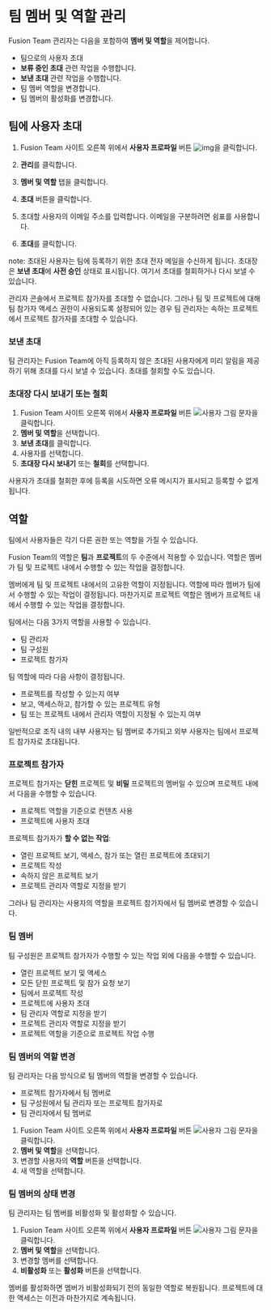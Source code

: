 팀 멤버 및 역할 관리
============

Fusion Team 관리자는 다음을 포함하여 **멤버 및 역할**을 제어합니다.

*   팀으로의 사용자 초대
*   **보류 중인 초대** 관련 작업을 수행합니다.
*   **보낸 초대** 관련 작업을 수행합니다.
*   팀 멤버 역할을 변경합니다.
*   팀 멤버의 활성화를 변경합니다.

팀에 사용자 초대
---------

1.  Fusion Team 사이트 오른쪽 위에서 **사용자 프로파일** 버튼 ![img](https://help.autodesk.com/cloudhelp/KOR/Fusion-Import/images/user-glyph.png)을 클릭합니다.

2.  **관리**를 클릭합니다.
    
3.  **멤버 및 역할** 탭을 클릭합니다.
    
4.  **초대** 버튼을 클릭합니다.
    
5.  초대할 사용자의 이메일 주소를 입력합니다. 이메일을 구분하려면 쉼표를 사용합니다.
    
6.  **초대**를 클릭합니다.
    

note: 초대된 사용자는 팀에 등록하기 위한 초대 전자 메일을 수신하게 됩니다. 초대장은 **보낸 초대**에 **사전 승인** 상태로 표시됩니다. 여기서 초대를 철회하거나 다시 보낼 수 있습니다.

관리자 콘솔에서 프로젝트 참가자를 초대할 수 없습니다. 그러나 팀 및 프로젝트에 대해 팀 참가자 액세스 권한이 사용되도록 설정되어 있는 경우 팀 관리자는 속하는 프로젝트에서 프로젝트 참가자를 초대할 수 있습니다.

### 보낸 초대

팀 관리자는 Fusion Team에 아직 등록하지 않은 초대된 사용자에게 미리 알림을 제공하기 위해 초대를 다시 보낼 수 있습니다. 초대를 철회할 수도 있습니다.

### 초대장 다시 보내기 또는 철회

1.  Fusion Team 사이트 오른쪽 위에서 **사용자 프로파일** 버튼 ![사용자 그림 문자](https://help.autodesk.com/cloudhelp/KOR/Fusion-Import/images/user-glyph.png)을 클릭합니다.
2.  **멤버 및 역할**을 선택합니다.
3.  **보낸 초대**를 클릭합니다.
4.  사용자를 선택합니다.
5.  **초대장 다시 보내기** 또는 **철회**를 선택합니다.

사용자가 초대를 철회한 후에 등록을 시도하면 오류 메시지가 표시되고 등록할 수 없게 됩니다.

역할
--

팀에서 사용자들은 각기 다른 권한 또는 역할을 가질 수 있습니다.

Fusion Team의 역할은 **팀**과 **프로젝트**의 두 수준에서 적용할 수 있습니다. 역할은 멤버가 팀 및 프로젝트 내에서 수행할 수 있는 작업을 결정합니다.

멤버에게 팀 및 프로젝트 내에서의 고유한 역할이 지정됩니다. 역할에 따라 멤버가 팀에서 수행할 수 있는 작업이 결정됩니다. 마찬가지로 프로젝트 역할은 멤버가 프로젝트 내에서 수행할 수 있는 작업을 결정합니다.

팀에서는 다음 3가지 역할을 사용할 수 있습니다.

*   팀 관리자
*   팀 구성원
*   프로젝트 참가자

팀 역할에 따라 다음 사항이 결정됩니다.

*   프로젝트를 작성할 수 있는지 여부
*   보고, 액세스하고, 참가할 수 있는 프로젝트 유형
*   팀 또는 프로젝트 내에서 관리자 역할이 지정될 수 있는지 여부

일반적으로 조직 내의 내부 사용자는 팀 멤버로 추가되고 외부 사용자는 팀에서 프로젝트 참가자로 초대됩니다.

### 프로젝트 참가자

프로젝트 참가자는 **닫힌** 프로젝트 및 **비밀** 프로젝트의 멤버일 수 있으며 프로젝트 내에서 다음을 수행할 수 있습니다.

*   프로젝트 역할을 기준으로 컨텐츠 사용
*   프로젝트에 사용자 초대

프로젝트 참가자가 **할 수 없는 작업**:

*   열린 프로젝트 보기, 액세스, 참가 또는 열린 프로젝트에 초대되기
*   프로젝트 작성
*   속하지 않은 프로젝트 보기
*   프로젝트 관리자 역할로 지정을 받기

그러나 팀 관리자는 사용자의 역할을 프로젝트 참가자에서 팀 멤버로 변경할 수 있습니다.

### 팀 멤버

팀 구성원은 프로젝트 참가자가 수행할 수 있는 작업 외에 다음을 수행할 수 있습니다.

*   열린 프로젝트 보기 및 액세스
*   모든 닫힌 프로젝트 및 참가 요청 보기
*   팀에서 프로젝트 작성
*   프로젝트에 사용자 초대
*   팀 관리자 역할로 지정을 받기
*   프로젝트 관리자 역할로 지정을 받기
*   프로젝트 역할을 기준으로 프로젝트 작업 수행

### 팀 멤버의 역할 변경

팀 관리자는 다음 방식으로 팀 멤버의 역할을 변경할 수 있습니다.

*   프로젝트 참가자에서 팀 멤버로
*   팀 구성원에서 팀 관리자 또는 프로젝트 참가자로
*   팀 관리자에서 팀 멤버로

1.  Fusion Team 사이트 오른쪽 위에서 **사용자 프로파일** 버튼 ![사용자 그림 문자](https://help.autodesk.com/cloudhelp/KOR/Fusion-Import/images/user-glyph.png)을 클릭합니다.
2.  **멤버 및 역할**을 선택합니다.
3.  변경할 사용자의 **역할** 버튼을 선택합니다.
4.  새 역할을 선택합니다.

### 팀 멤버의 상태 변경

팀 관리자는 팀 멤버를 비활성화 및 활성화할 수 있습니다.

1.  Fusion Team 사이트 오른쪽 위에서 **사용자 프로파일** 버튼 ![사용자 그림 문자](https://help.autodesk.com/cloudhelp/KOR/Fusion-Import/images/user-glyph.png)을 클릭합니다.
2.  **멤버 및 역할**을 선택합니다.
3.  변경할 멤버를 선택합니다.
4.  **비활성화** 또는 **활성화** 버튼을 선택합니다.

멤버를 활성화하면 멤버가 비활성화되기 전의 동일한 역할로 복원됩니다. 프로젝트에 대한 액세스는 이전과 마찬가지로 계속됩니다.